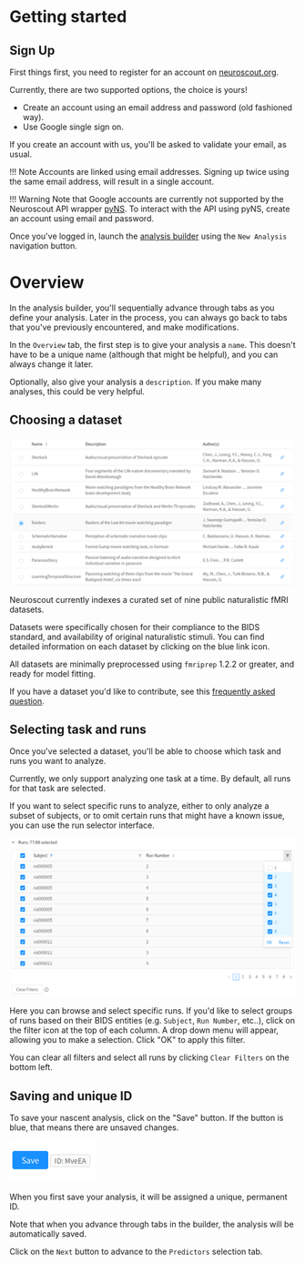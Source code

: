 # Getting started

## Sign Up

First things first, you need to register for an account on [neuroscout.org](https://www.neuroscout.org).

Currently, there are two supported options, the choice is yours!

- Create an account using an email address and password (old fashioned way).
- Use Google single sign on.

If you create an account with us, you'll be asked to validate your email, as usual.


!!! Note
    Accounts are linked using email addresses. Signing up twice using the same email address, will result in a single account.

!!! Warning
    Note that Google accounts are currently not supported by the Neuroscout API wrapper [pyNS](https://github.com/neuroscout/pyNS). To interact with the API using pyNS, create an account using email and password.

Once you've logged in, launch the [analysis builder](builder.md) using the `New Analysis` navigation button.


# Overview

In the analysis builder, you'll sequentially advance through tabs as you define your analysis.
Later in the process, you can always go back to tabs that you've previously encountered, and make modifications.

In the `Overview` tab, the first step is to give your analysis a `name`. This doesn't have to be a unique name (although that might be helpful), and you can always change it later.

Optionally, also give your analysis a `description`. If you make many analyses, this could be very helpful.

## Choosing a dataset

![Choose a dataset](img/datasets.png)

Neuroscout currently indexes a curated set of nine public naturalistic fMRI datasets.

Datasets were specifically chosen for their compliance to the BIDS standard, and availability of original naturalistic stimuli.
You can find detailed information on each dataset by clicking on the blue link icon.

All datasets are minimally preprocessed using `fmriprep` 1.2.2 or greater, and ready for model fitting.

If you have a dataset you'd like to contribute, see this [frequently asked question](../faq.md#i-have-a-naturalistic-study-id-like-to-share-on-neuroscout-how-do-i-do-so).

## Selecting task and runs

Once you've selected a dataset, you'll be able to choose which task and runs you want to analyze.

Currently, we only support analyzing one task at a time. By default, all runs for that task are selected.

If you want to select specific runs to analyze, either to only analyze a subset of subjects, or to omit certain runs that might have a known issue, you can use the run selector interface.

![Select runs](img/runs.png)


Here you can browse and select specific runs.
If you'd like to select groups of runs based on their BIDS entities (e.g. `Subject`, `Run Number`, etc..), click on the filter icon at the top of each column. A drop down menu will appear, allowing you to make a selection. Click "OK" to apply this filter.

You can clear all filters and select all runs by clicking `Clear Filters` on the bottom left.

## Saving and unique ID

To save your nascent analysis, click on the "Save" button. If the button is blue, that means there are unsaved changes.

![Select runs](img/save.png)

When you first save your analysis, it will be assigned a unique, permanent ID.

Note that when you advance through tabs in the builder, the analysis will be automatically saved.

Click on the `Next` button to advance to the `Predictors` selection tab.
